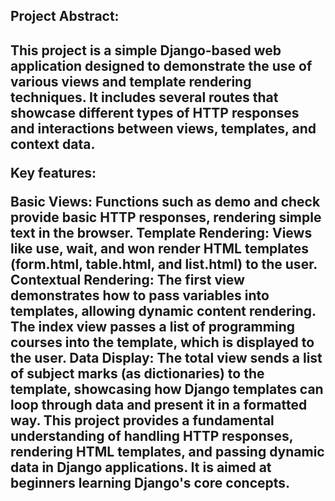 <h2>Project Abstract:<h2>
This project is a simple Django-based web application designed to demonstrate the use of various views and template rendering techniques. It includes several routes that showcase different types of HTTP responses and interactions between views, templates, and context data.

Key features:

Basic Views: Functions such as demo and check provide basic HTTP responses, rendering simple text in the browser.
Template Rendering: Views like use, wait, and won render HTML templates (form.html, table.html, and list.html) to the user.
Contextual Rendering: The first view demonstrates how to pass variables into templates, allowing dynamic content rendering. The index view passes a list of programming courses into the template, which is displayed to the user.
Data Display: The total view sends a list of subject marks (as dictionaries) to the template, showcasing how Django templates can loop through data and present it in a formatted way.
This project provides a fundamental understanding of handling HTTP responses, rendering HTML templates, and passing dynamic data in Django applications. It is aimed at beginners learning Django's core concepts.
